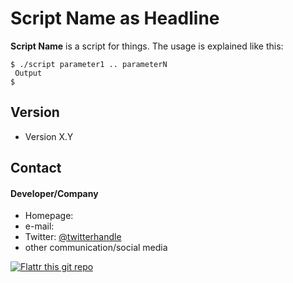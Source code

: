 Script Name as Headline
======
**Script Name** is a script for things. The usage is explained like this:

```
$ ./script parameter1 .. parameterN
 Output
$ 
```
## Version 
* Version X.Y

## Contact
#### Developer/Company
* Homepage: 
* e-mail: 
* Twitter: [@twitterhandle](https://twitter.com/twitterhandle "twitterhandle on twitter")
* other communication/social media

[![Flattr this git repo](http://api.flattr.com/button/flattr-badge-large.png)](https://flattr.com/submit/auto?user_id=username&url=https://github.com/username/sw-name&title=sw-name&language=&tags=github&category=software) 

